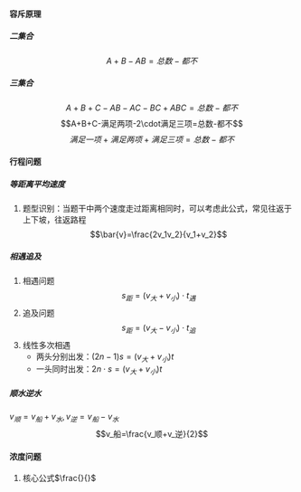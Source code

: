 #### 容斥原理
##### 二集合

$$A+B-AB=总数-都不$$

##### 三集合

$$A+B+C-AB-AC-BC+ABC=总数-都不$$
$$A+B+C-满足两项-2\cdot满足三项=总数-都不$$
$$满足一项+满足两项+满足三项=总数-都不$$

#### 行程问题
##### 等距离平均速度

1. 题型识别：当题干中两个速度走过距离相同时，可以考虑此公式，常见往返于上下坡，往返路程
$$\bar{v}=\frac{2v_1v_2}{v_1+v_2}$$

##### 相遇追及

1. 相遇问题
$$s_距=\left ( v_大+v_小 \right )\cdot t_遇$$
2. 追及问题
$$s_距=\left ( v_大-v_小 \right )\cdot t_追$$
3. 线性多次相遇
    - 两头分别出发：$\left(2n-1\right)s=\left(v_大+v_小\right)t$
    - 一头同时出发：$2n\cdot s=\left(v_大+v_小\right)t$

##### 顺水逆水

$v_顺=v_船+v_水,v_逆=v_船-v_水$
$$v_船=\frac{v_顺+v_逆}{2}$$

#### 浓度问题
1. 核心公式$\frac{}{}$